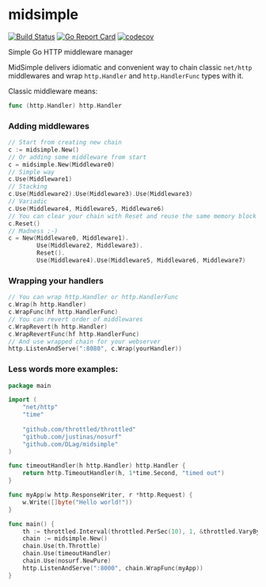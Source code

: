 # midsimple
[![Build Status](https://travis-ci.org/DLag/midsimple.svg?branch=master)](https://travis-ci.org/DLag/midsimple)
[![Go Report Card](https://goreportcard.com/badge/github.com/DLag/midsimple)](https://goreportcard.com/report/github.com/DLag/midsimple)
[![codecov](https://codecov.io/gh/DLag/midsimple/branch/master/graph/badge.svg)](https://codecov.io/gh/DLag/midsimple)

Simple Go HTTP middleware manager

MidSimple delivers idiomatic and convenient way to chain classic `net/http` middlewares and wrap `http.Handler` and `http.HandlerFunc` types with it.

Classic middleware means:
```go
func (http.Handler) http.Handler
```
### Adding middlewares
```go
// Start from creating new chain
c := midsimple.New()
// Or adding some middleware from start
c = midsimple.New(Middleware0)
// Simple way
c.Use(Middleware1)
// Stacking
c.Use(Middleware2).Use(Middleware3).Use(Middleware3)
// Variadic
c.Use(Middleware4, Middleware5, Middleware6)
// You can clear your chain with Reset and reuse the same memory block
c.Reset()
// Madness ;-)
c = New(Middleware0, Middleware1).
        Use(Middleware2, Middleware3).
        Reset().
        Use(Middleware4).Use(Middleware5, Middleware6, Middleware7)
```
### Wrapping your handlers
```go
// You can wrap http.Handler or http.HandlerFunc
c.Wrap(h http.Handler)
c.WrapFunc(hf http.HandlerFunc)
// You can revert order of middlewares
c.WrapRevert(h http.Handler)
c.WrapRevertFunc(hf http.HandlerFunc)
// And use wrapped chain for your webserver
http.ListenAndServe(":8080", c.Wrap(yourHandler))
```
### Less words more examples:
```go
package main

import (
    "net/http"
    "time"
    
    "github.com/throttled/throttled"
    "github.com/justinas/nosurf"
    "github.com/DLag/midsimple"
)

func timeoutHandler(h http.Handler) http.Handler {
    return http.TimeoutHandler(h, 1*time.Second, "timed out")
}

func myApp(w http.ResponseWriter, r *http.Request) {
    w.Write([]byte("Hello world!"))
}

func main() {
    th := throttled.Interval(throttled.PerSec(10), 1, &throttled.VaryBy{Path: true}, 50)
    chain := midsimple.New()
    chain.Use(th.Throttle)
    chain.Use(timeoutHandler)
    chain.Use(nosurf.NewPure)
    http.ListenAndServe(":8000", chain.WrapFunc(myApp))
}
```
